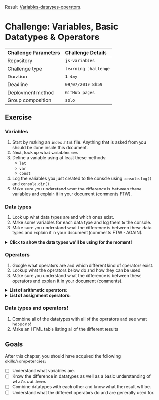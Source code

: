 Result: [Variables-dataypes-operators](https://carolineschevers.github.io/JAVASCRIPT/js-variables-datatypes-operators/index.html).

# Challenge: Variables, Basic Datatypes & Operators

|Challenge Parameters  |Challenge Details              |
|:---------------------|:------------------------------|
|Repository            |`js-variables`                 |
|Challenge type        |`learning challenge`           |
|Duration              |`1 day`                        |
|Deadline              |`09/07/2019 8h59`              |
|Deployment method     |`GitHub pages`                 |
|Group composition     |`solo`                         |


## Exercise

### Variables

1. Start by making an `index.html` file. Anything that is asked from you should be done inside this document.
1. Next, look up what variables are.
1. Define a variable using at least these methods:
    * `let`
    * `var`
    * `const`
1. Log the variables you just created to the console using `console.log()` and `console.dir()`.
1. Make sure you understand what the difference is between these variables and explain it in your document (comments FTW).

### Data types

1. Look up what data types are and which ones exist.
1. Make some variables for each data type and log them to the console.
1. Make sure you understand what the difference is between these data types and explain it in your document (comments FTW - AGAIN).

<details>
<summary><strong>Click to show the data types we'll be using for the moment!</strong></summary>

* number
* string
* boolean
* array
</details>  



### Operators

1. Google what operators are and which different kind of operators exist.
1. Lookup what the operators below do and how they can be used.
1. Make sure you understand what the difference is between these operators and explain it in your document (comments).

<details>
<summary><strong>List of arithmetic operators: </strong></summary>

* `+`
* `-`
* `*`
* `/`
* `%`
* `++`
* `--`
</details>  

<details>
<summary><strong>List of assignment operators: </strong></summary>

* `+=`
* `-=`
* `*=`
* `/=`
* the rest you can look up online...
</details>  

### Data types and operators!

1. Combine all of the datatypes with all of the operators and see what happens!
1. Make an HTML table listing all of the different results


## Goals

After this chapter, you should have acquired the following skills/competencies:

- [ ] Understand what variables are.
- [ ] Know the difference in datatypes as well as a basic understanding of what's out there.
- [ ] Combine datatypes with each other and know what the result will be.
- [ ] Understand what the different operators do and are generally used for.
